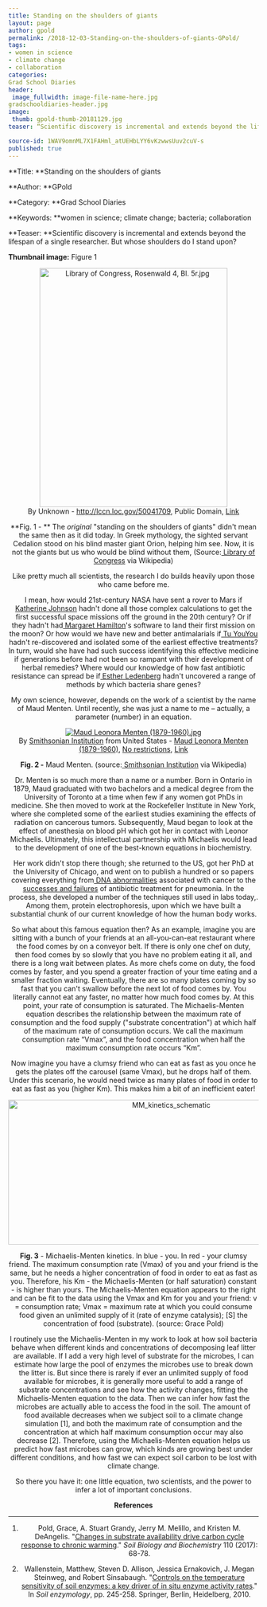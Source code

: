 ```yaml
---
title: Standing on the shoulders of giants
layout: page
author: gpold
permalink: /2018-12-03-Standing-on-the-shoulders-of-giants-GPold/
tags:
- women in science
- climate change
- collaboration
categories:
Grad School Diaries
header:
 image_fullwidth: image-file-name-here.jpg
gradschooldiaries-header.jpg
image:
 thumb: gpold-thumb-20181129.jpg
teaser: “Scientific discovery is incremental and extends beyond the lifespan of a single researcher. But whose shoulders do I stand upon?”

source-id: 1WAV9omnML7X1FAHml_atUEHbLYY6vKzwwsUuv2cuV-s
published: true
---
```

**Title: **Standing on the shoulders of giants

**Author: **GPold

**Category: **Grad School Diaries

**Keywords: **women in science; climate change; bacteria; collaboration

**Teaser: **Scientific discovery is incremental and extends beyond the lifespan of a single researcher. But whose shoulders do I stand upon?

**Thumbnail image:** Figure 1

 

 

<center><p><a href="https://commons.wikimedia.org/wiki/File:Library_of_Congress,_Rosenwald_4,_Bl._5r.jpg#/media/File:Library_of_Congress,_Rosenwald_4,_Bl._5r.jpg"><img src="https://upload.wikimedia.org/wikipedia/commons/4/4a/Library_of_Congress%2C_Rosenwald_4%2C_Bl._5r.jpg" alt="Library of Congress, Rosenwald 4, Bl. 5r.jpg" height="480" width="378"></a><br>By <span lang="en">Unknown</span> - <a rel="nofollow" class="external free" href="http://lccn.loc.gov/50041709">http://lccn.loc.gov/50041709</a>, Public Domain, <a href="https://commons.wikimedia.org/w/index.php?curid=14901168">Link</a></p><center>

 

**Fig. 1 - ** The *original* "standing on the shoulders of giants" didn't mean the same then as it did today. In Greek mythology, the sighted servant Cedalion stood on his blind master giant Orion, helping him see. Now, it is not the giants but us who would be blind without them, (Source:[ Library of Congress](https://en.wikipedia.org/wiki/Standing_on_the_shoulders_of_giants#/media/File:Library_of_Congress,_Rosenwald_4,_Bl._5r.jpg) via Wikipedia)

 

Like pretty much all scientists, the research I do builds heavily upon those who came before me.

I mean, how would 21st-century NASA have sent a rover to Mars if[ Katherine Johnson](https://www.nasa.gov/content/katherine-johnson-biography) hadn't done all those complex calculations to get the first successful space missions off the ground in the 20th century? Or if they hadn't had[ Margaret Hamilton](https://www.nasa.gov/feature/margaret-hamilton-apollo-software-engineer-awarded-presidential-medal-of-freedom)'s software to land their first mission on the moon? Or how would we have new and better antimalarials if[ Tu YouYou](https://en.wikipedia.org/wiki/Tu_Youyou) hadn't re-discovered and isolated some of the earliest effective treatments? In turn, would she have had such success identifying this effective medicine if generations before had not been so rampant with their development of herbal remedies? Where would our knowledge of how fast antibiotic resistance can spread be if[ Esther Ledenberg](http://schaechter.asmblog.org/schaechter/2014/07/esther-lederberg-pioneer-of-bacterial-genetics.html) hadn't uncovered a range of methods by which bacteria share genes?

 

My own science, however, depends on the work of a scientist by the name of Maud Menten. Until recently, she was just a name to me – actually, a parameter (number) in an equation.

<center><p><a href="https://commons.wikimedia.org/wiki/File:Maud_Leonora_Menten_(1879-1960).jpg#/media/File:Maud_Leonora_Menten_(1879-1960).jpg"><img src="https://upload.wikimedia.org/wikipedia/commons/thumb/a/ae/Maud_Leonora_Menten_%281879-1960%29.jpg/1200px-Maud_Leonora_Menten_%281879-1960%29.jpg" alt="Maud Leonora Menten (1879-1960).jpg"></a><br>By <a rel="nofollow" class="external text" href="https://www.flickr.com/people/25053835@N03">Smithsonian Institution</a> from United States - <a rel="nofollow" class="external text" href="https://www.flickr.com/photos/smithsonian/8491215717/">Maud Leonora Menten (1879-1960)</a>, <a href="https://www.flickr.com/commons/usage/" title="No known copyright restrictions">No restrictions</a>, <a href="https://commons.wikimedia.org/w/index.php?curid=30433812">Link</a></p><center>

 

**Fig. 2 -**  Maud Menten. (source:[ Smithsonian Institution](https://commons.wikimedia.org/wiki/File:Maud_Leonora_Menten_(1879-1960).jpg) via Wikipedia)

 Dr. Menten is so much more than a name or a number. Born in Ontario in 1879, Maud graduated with two bachelors and a medical degree from the University of Toronto at a time when few if any women got PhDs in medicine. She then moved to work at the Rockefeller Institute in New York, where she completed some of the earliest studies examining the effects of radiation on cancerous tumors. Subsequently, Maud began to look at the effect of anesthesia on blood pH which got her in contact with Leonor Michaelis. Ultimately, this intellectual partnership with Michaelis would lead to the development of one of the best-known equations in biochemistry.

Her work didn't stop there though; she returned to the US, got her PhD at the University of Chicago, and went on to publish a hundred or so papers covering everything from[ DNA abnormalities](https://www.ncbi.nlm.nih.gov/pubmed/13094688) associated with cancer to the[ successes and failures](https://www.ncbi.nlm.nih.gov/pmc/articles/PMC1937251/?page=1) of antibiotic treatment for pneumonia. In the process, she developed a number of the techniques still used in labs today,. Among them, protein electrophoresis, upon which we have built a substantial chunk of our current knowledge of how the human body works.

So what about this famous equation then? As an example, imagine  you are sitting with a bunch of your friends at an all-you-can-eat restaurant where the food comes by on a conveyor belt. If there is only one chef on duty, then food comes by so slowly that you have no problem eating it all, and there is a long wait between plates. As more chefs come on duty, the food comes by faster, and you spend a greater fraction of your time eating and a smaller fraction waiting. Eventually, there are so many plates coming by so fast that you can't swallow before the next lot of food comes by. You literally cannot eat any faster, no matter how much food comes by. At this point, your rate of consumption is saturated. The Michaelis-Menten equation describes the relationship between the maximum rate of consumption and the food supply ("substrate concentration") at which half of the maximum rate of consumption occurs. We call the maximum consumption rate “Vmax”, and the food concentration when half the maximum consumption rate occurs “Km”.

 

 

Now imagine you have a clumsy friend who can eat as fast as you once he gets the plates off the carousel (same Vmax), but he drops half of them. Under this scenario, he would need twice as many plates of food in order to eat as fast as you (higher Km). This makes him a bit of an inefficient eater!

<center><a data-flickr-embed="true"  href="https://www.flickr.com/photos/139839751@N06/45426230971/in/dateposted-friend/" title="MM_kinetics_schematic"><img src="https://farm2.staticflickr.com/1905/45426230971_497301fb7c_z.jpg" width="640" height="291" alt="MM_kinetics_schematic"></a><script async src="//embedr.flickr.com/assets/client-code.js" charset="utf-8"></script><center>

 

**Fig. 3** - Michaelis-Menten kinetics. In blue - you. In red - your clumsy friend. The maximum consumption rate (Vmax) of you and your friend is the same, but he needs a higher concentration of food in order to eat as fast as you. Therefore, his Km - the Michaelis-Menten (or half saturation) constant - is higher than yours. The Michaelis-Menten equation appears to the right and can be fit to the data using the Vmax and Km for you and your friend: v = consumption rate; Vmax = maximum rate at which you could consume food given an unlimited supply of it (rate of enzyme catalysis); [S] the concentration of food (substrate). (source: Grace Pold)

 

I routinely use the Michaelis-Menten in my work to look at how soil bacteria behave when different kinds and concentrations of decomposing leaf litter are available. If I add a very high level of substrate for the microbes, I can estimate how large the pool of enzymes the microbes use to break down the litter is. But since there is rarely if ever an unlimited supply of food available for microbes, it is generally more useful to add a range of substrate concentrations and see how the activity changes, fitting the Michaelis-Menten equation to the data. Then we can infer how fast the microbes are actually able to access the food in the soil. The amount of food available decreases when we subject soil to a climate change simulation [1], and both the maximum rate of consumption and the concentration at which half maximum consumption occur may also decrease [2]. Therefore, using the Michaelis-Menten equation helps us predict how fast microbes can grow, which kinds are growing best under different conditions, and how fast we can expect soil carbon to be lost with climate change.

So there you have it: one little equation, two scientists, and the power to infer a lot of important conclusions.

 

**References**

** **

1. Pold, Grace, A. Stuart Grandy, Jerry M. Melillo, and Kristen M. DeAngelis. "[Changes in substrate availability drive carbon cycle response to chronic warming](https://www.sciencedirect.com/science/article/pii/S0038071716302851)." *Soil Biology and Biochemistry* 110 (2017): 68-78.

2. Wallenstein, Matthew, Steven D. Allison, Jessica Ernakovich, J. Megan Steinweg, and Robert Sinsabaugh. "[Controls on the temperature sensitivity of soil enzymes: a key driver of in situ enzyme activity rates](https://link.springer.com/chapter/10.1007/978-3-642-14225-3_13)." In *Soil enzymology*, pp. 245-258. Springer, Berlin, Heidelberg, 2010.


